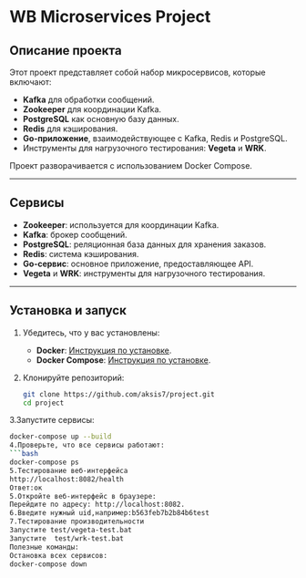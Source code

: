 # WB Microservices Project

## Описание проекта

Этот проект представляет собой набор микросервисов, которые включают:
- **Kafka** для обработки сообщений.
- **Zookeeper** для координации Kafka.
- **PostgreSQL** как основную базу данных.
- **Redis** для кэширования.
- **Go-приложение**, взаимодействующее с Kafka, Redis и PostgreSQL.
- Инструменты для нагрузочного тестирования: **Vegeta** и **WRK**.

Проект разворачивается с использованием Docker Compose.

---

## Сервисы

- **Zookeeper**: используется для координации Kafka.
- **Kafka**: брокер сообщений.
- **PostgreSQL**: реляционная база данных для хранения заказов.
- **Redis**: система кэширования.
- **Go-сервис**: основное приложение, предоставляющее API.
- **Vegeta** и **WRK**: инструменты для нагрузочного тестирования.

---

## Установка и запуск

1. Убедитесь, что у вас установлены:
   - **Docker**: [Инструкция по установке](https://docs.docker.com/get-docker/).
   - **Docker Compose**: [Инструкция по установке](https://docs.docker.com/compose/install/).

2. Клонируйте репозиторий:
   ```bash
   git clone https://github.com/aksis7/project.git
   cd project
3.Запустите сервисы:
  ```bash
  docker-compose up --build
4.Проверьте, что все сервисы работают:
  ```bash
  docker-compose ps
5.Тестирование веб-интерфейса
 http://localhost:8082/health
Ответ:ок
5.Откройте веб-интерфейс в браузере:
  Перейдите по адресу: http://localhost:8082.
6.Введите нужный uid,например:b563feb7b2b84b6test
7.Тестирование производительности
  Запустите test/vegeta-test.bat
  Запустите  test/wrk-test.bat
Полезные команды:
Остановка всех сервисов:
docker-compose down
    
